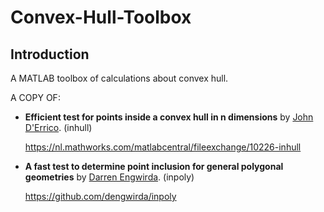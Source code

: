 # Convex-Hull-Toolbox
## Introduction

A MATLAB toolbox of calculations about convex hull. 

A COPY OF: 

- **Efficient test for points inside a convex hull in n dimensions** by [John D'Errico](https://nl.mathworks.com/matlabcentral/profile/authors/869215-john-d-errico). (inhull) 

  https://nl.mathworks.com/matlabcentral/fileexchange/10226-inhull 

- **A fast test to determine point inclusion for general polygonal geometries** by [Darren Engwirda](https://nl.mathworks.com/matlabcentral/profile/authors/870403-darren-engwirda). (inpoly)

  https://github.com/dengwirda/inpoly 

